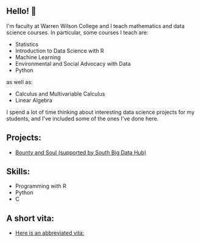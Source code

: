## Hello! 👋  

I'm faculty at Warren Wilson College and I teach mathematics and data science courses.  In particular, some courses I teach are:

  + Statistics
  + Introduction to Data Science with R
  + Machine Learning
  + Environmental and Social Advocacy with Data
  + Python

as well as:

  +  Calculus and Multivariable Calculus
  +  Linear Algebra

I spend a lot of time thinking about interesting data science projects for my students, and I've included some of the ones I've done here.

## Projects: 

  + [Bounty and Soul (supported by South Big Data Hub)](https://github.com/hrosson/Data-Science-with-Bounty-and-Soul)

## Skills:

 + Programming with R
 + Python
 + C

## A short vita:

  + [Here is an abbreviated vita:](vita.pdf)

<!--
**hrosson/hrosson** is a ✨ _special_ ✨ repository because its `README.md` (this file) appears on your GitHub profile.

Here are some ideas to get you started:

- 🔭 I’m currently working on ...
- 🌱 I’m currently learning ...
- 👯 I’m looking to collaborate on ...
- 🤔 I’m looking for help with ...
- 💬 Ask me about ...
- 📫 How to reach me: ...
- 😄 Pronouns: ...
- ⚡ Fun fact: ...
-->
